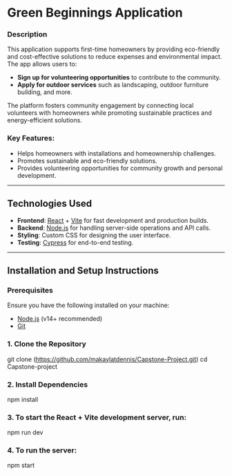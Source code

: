 # Green Beginnings Application 

### Description

This application supports first-time homeowners by providing eco-friendly and cost-effective solutions to reduce expenses and environmental impact. The app allows users to:

- **Sign up for volunteering opportunities** to contribute to the community.
- **Apply for outdoor services** such as landscaping, outdoor furniture building, and more.

The platform fosters community engagement by connecting local volunteers with homeowners while promoting sustainable practices and energy-efficient solutions.

### Key Features:
- Helps homeowners with installations and homeownership challenges.
- Promotes sustainable and eco-friendly solutions.
- Provides volunteering opportunities for community growth and personal development.

---

## Technologies Used

- **Frontend**: [React](https://reactjs.org/) + [Vite](https://vitejs.dev/) for fast development and production builds.
- **Backend**: [Node.js](https://nodejs.org/) for handling server-side operations and API calls.
- **Styling**: Custom CSS for designing the user interface.
- **Testing**: [Cypress](https://www.cypress.io/) for end-to-end testing.

---

## Installation and Setup Instructions

### Prerequisites

Ensure you have the following installed on your machine:
- [Node.js](https://nodejs.org/) (v14+ recommended)
- [Git](https://git-scm.com/)

### 1. Clone the Repository
git clone (https://github.com/makaylatdennis/Capstone-Project.git)
cd Capstone-project


### 2. Install Dependencies
npm install

### 3. To start the React + Vite development server, run:
npm run dev

### 4. To run the server:
npm start



